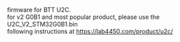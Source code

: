 firmware for BTT U2C. </br>
for v2 G0B1 and most popular product, please use the U2C_V2_STM32G0B1.bin </br>
following instructions at https://lab4450.com/product/u2c/
